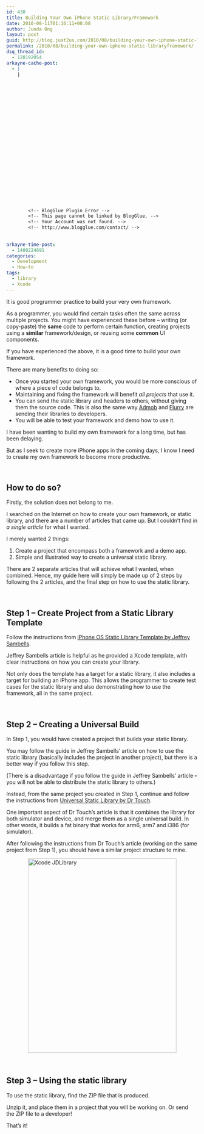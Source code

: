 ```yaml
---
id: 430
title: Building Your Own iPhone Static Library/Framework
date: 2010-08-11T01:16:11+00:00
author: Junda Ong
layout: post
guid: http://blog.just2us.com/2010/08/building-your-own-iphone-static-libraryframework/
permalink: /2010/08/building-your-own-iphone-static-libraryframework/
dsq_thread_id:
  - 128192054
arkayne-cache-post:
  - |
    |
        
        
        
        
        
        
        
        
        
        
        
        
        
        
        
        
        
        
        
        
        
        
        
        <!-- BlogGlue Plugin Error -->
        <!-- This page cannot be linked by BlogGlue. -->
        <!-- Your Account was not found. -->
        <!-- http://www.blogglue.com/contact/ -->
        
        
arkayne-time-post:
  - 1400224691
categories:
  - Development
  - How-to
tags:
  - library
  - Xcode
---
```

It is good programmer practice to build your very own framework.

As a programmer, you would find certain tasks often the same across multiple projects. You might have experienced these before – writing (or copy-paste) the **same** code to perform certain function, creating projects using a **similar** framework/design, or reusing some **common** UI components. 

If you have experienced the above, it is a good time to build your own framework. 

There are many benefits to doing so:

  * Once you started your own framework, you would be more conscious of where a piece of code belongs to.
  * Maintaining and fixing the framework will benefit _all projects_ that use it.
  * You can send the static library and headers to others, without giving them the source code. This is also the same way <a href="http://developer.admob.com/wiki/IPhone" onclick="__gaTracker('send', 'event', 'outbound-article', 'http://developer.admob.com/wiki/IPhone', 'Admob');">Admob</a> and <a href="http://www.flurry.com/" onclick="__gaTracker('send', 'event', 'outbound-article', 'http://www.flurry.com/', 'Flurry');">Flurry</a> are sending their libraries to developers.
  * You will be able to test your framework and demo how to use it.

I have been wanting to build my own framework for a long time, but has been delaying.

But as I seek to create more iPhone apps in the coming days, I know I need to create my own framework to become more productive.

&#160;

## How to do so?

Firstly, the solution does not belong to me. 

I searched on the Internet on how to create your own framework, or static library, and there are a number of articles that came up. But I couldn’t find in _a single article_ for what I wanted.

I merely wanted 2 things:

  1. Create a project that encompass both a framework and a demo app.
  2. Simple and illustrated way to create a universal static library.

There are 2 separate articles that will achieve what I wanted, when combined. Hence, my guide here will simply be made up of 2 steps by following the 2 articles, and the final step on how to use the static library.

&#160;

## Step 1 – Create Project from a Static Library Template

Follow the instructions from <a href="http://jeffreysambells.com/iphone-os-static-library-template/" onclick="__gaTracker('send', 'event', 'outbound-article', 'http://jeffreysambells.com/iphone-os-static-library-template/', 'iPhone OS Static Library Template by Jeffrey Sambells');">iPhone OS Static Library Template by Jeffrey Sambells</a>. 

Jeffrey Sambells article is helpful as he provided a Xcode template, with clear instructions on how you can create your library. 

Not only does the template has a target for a static library, it also includes a target for building an iPhone app. This allows the programmer to create test cases for the static library and also demonstrating how to use the framework, all in the same project.

&#160;

## Step 2 – Creating a Universal Build

In Step 1, you would have created a project that builds your static library. 

You may follow the guide in Jeffrey Sambells’ article on how to use the static library (basically includes the project in another project), but there is a better way if you follow this step.

(There is a disadvantage if you follow the guide in Jeffrey Sambells’ article – you will not be able to distribute the static library to others.)

Instead, from the same project you created in Step 1, continue and follow the instructions from <a href="http://www.drobnik.com/touch/2010/04/universal-static-libraries/" onclick="__gaTracker('send', 'event', 'outbound-article', 'http://www.drobnik.com/touch/2010/04/universal-static-libraries/', 'Universal Static Library by Dr Touch');">Universal Static Library by Dr Touch</a>.

One important aspect of Dr Touch’s article is that it combines the library for both simulator and device, and merge them as a single universal build. In other words, it builds a fat binary that works for arm6, arm7 and i386 (for simulator). 

After following the instructions from Dr Touch’s article (working on the same project from Step 1), you should have a similar project structure to mine.

<img style="border-bottom: 0px; border-left: 0px; display: block; float: none; margin-left: auto; border-top: 0px; margin-right: auto; border-right: 0px" title="Xcode JDLibrary" border="0" alt="Xcode JDLibrary" src="http://blog.just2us.com/wp-content/uploads/2010/08/XcodeJDLibrary_thumb.png" width="391" height="510" />

&#160;

## Step 3 – Using the static library

To use the static library, find the ZIP file that is produced.

Unzip it, and place them in a project that you will be working on. Or send the ZIP file to a developer!

That’s it! 

<div style="font-size:0px;height:0px;line-height:0px;margin:0;padding:0;clear:both">
</div>